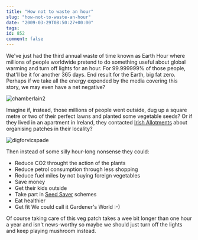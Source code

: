 ```yaml
---
title: "How not to waste an hour"
slug: "how-not-to-waste-an-hour"
date: "2009-03-29T08:50:27+00:00"
tags:
id: 852
comment: false
---
```


We've just had the third annual waste of time known as Earth Hour where millions of people worldwide pretend to do something useful about global warming and turn off lights for an hour. For 99.999999% of those people, that'll be it for another 365 days. End result for the Earth, big fat zero. Perhaps if we take all the energy expended by the media covering this story, we may even have a net negative?

![chamberlain2](https://conoroneill.com.s3.amazonaws.com/wp-content/uploads/2009/03/chamberlain2.jpg "chamberlain2")

Imagine if, instead, those millions of people went outside, dug up a square metre or two of their perfect lawns and planted some vegetable seeds? Or if they lived in an apartment in Ireland, they contacted [Irish Allotments](http://www.irishallotments.net/) about organising patches in their locality?

![digforvicspade](https://conoroneill.com.s3.amazonaws.com/wp-content/uploads/2009/03/digforvicspade-200x300.jpg "digforvicspade")

Then instead of some silly hour-long nonsense they could:

*   Reduce CO2 throught the action of the plants
*   Reduce petrol consumption through less shopping
*   Reduce fuel miles by not buying foreign vegetables
*   Save money
*   Get their kids outside
*   Take part in [Seed Saver](http://www.irishseedsavers.ie/) schemes
*   Eat healthier
*   Get fit
We could call it Gardener's World :-)

Of course taking care of this veg patch takes a wee bit longer than one hour a year and isn't news-worthy so maybe we should just turn off the lights and keep playing mushroom instead.

